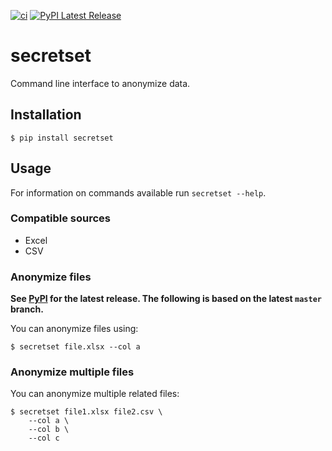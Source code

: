 [![ci](https://github.com/cnpryer/secretset/workflows/ci/badge.svg)](https://github.com/cnpryer/secretset/actions)
[![PyPI Latest Release](https://img.shields.io/pypi/v/secretset.svg)](https://pypi.org/project/secretset/)

# secretset

Command line interface to anonymize data.

## Installation

```console
$ pip install secretset
```

## Usage

For information on commands available run `secretset --help`.

### Compatible sources

- Excel
- CSV

### Anonymize files

**See [PyPI](https://pypi.org/project/secretset/) for the latest release. The following is based on the latest `master` branch.**

You can anonymize files using:

```
$ secretset file.xlsx --col a
```

### Anonymize multiple files

You can anonymize multiple related files:

```
$ secretset file1.xlsx file2.csv \
    --col a \
    --col b \
    --col c 
```
